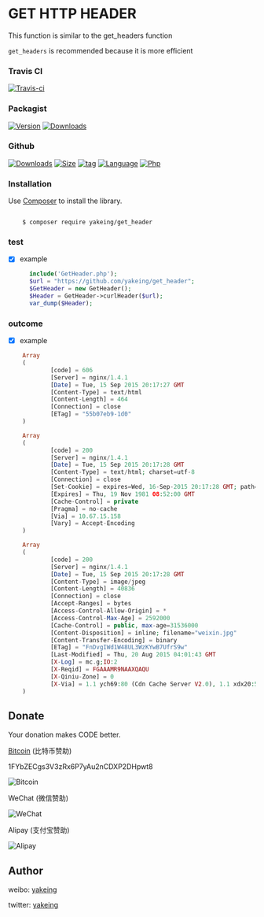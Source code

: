 # GET HTTP HEADER

This function is similar to the get_headers function

` get_headers ` is recommended because it is more efficient

### Travis CI

[![Travis-ci](https://api.travis-ci.org/yakeing/get_header.svg)](https://travis-ci.org/yakeing/get_header)

### Packagist

[![Version](http://img.shields.io/packagist/v/yakeing/get_header.svg)](https://github.com/yakeing/get_header/releases)
[![Downloads](http://img.shields.io/packagist/dt/yakeing/get_header.svg)](https://packagist.org/packages/yakeing/get_header)

### Github

[![Downloads](https://img.shields.io/github/downloads/yakeing/get_header/total.svg)](https://github.com/yakeing/get_header)
[![Size](https://img.shields.io/github/size/yakeing/get_header/src/get_header/GetHeader.php.svg)](https://github.com/yakeing/get_header/blob/master/src/get_header/GetHeader.php)
[![tag](https://img.shields.io/github/tag/yakeing/get_header.svg)](https://github.com/yakeing/get_header/releases)
[![Language](https://img.shields.io/github/license/yakeing/get_header.svg)](https://github.com/yakeing/get_header/blob/master/LICENSE)
[![Php](https://img.shields.io/github/languages/top/yakeing/get_header.svg)](https://github.com/yakeing/get_header)

### Installation

Use [Composer](https://getcomposer.org) to install the library.

```

    $ composer require yakeing/get_header

```

### test

- [x] example
```php
      include('GetHeader.php');
      $url = "https://github.com/yakeing/get_header";
      $GetHeader = new GetHeader();
      $Header = GetHeader->curlHeader($url);
      var_dump($Header);
```

### outcome

- [x] example
```php
    Array
    (
            [code] = 606
            [Server] = nginx/1.4.1
            [Date] = Tue, 15 Sep 2015 20:17:27 GMT
            [Content-Type] = text/html
            [Content-Length] = 464
            [Connection] = close
            [ETag] = "55b07eb9-1d0"
    )

    Array
    (
            [code] = 200
            [Server] = nginx/1.4.1
            [Date] = Tue, 15 Sep 2015 20:17:28 GMT
            [Content-Type] = text/html; charset=utf-8
            [Connection] = close
            [Set-Cookie] = expires=Wed, 16-Sep-2015 20:17:28 GMT; path=/; domain=.sinacloud.com
            [Expires] = Thu, 19 Nov 1981 08:52:00 GMT
            [Cache-Control] = private
            [Pragma] = no-cache
            [Via] = 10.67.15.158
            [Vary] = Accept-Encoding
    )

    Array
    (
            [code] = 200
            [Server] = nginx/1.4.1
            [Date] = Tue, 15 Sep 2015 20:17:28 GMT
            [Content-Type] = image/jpeg
            [Content-Length] = 40836
            [Connection] = close
            [Accept-Ranges] = bytes
            [Access-Control-Allow-Origin] = *
            [Access-Control-Max-Age] = 2592000
            [Cache-Control] = public, max-age=31536000
            [Content-Disposition] = inline; filename="weixin.jpg"
            [Content-Transfer-Encoding] = binary
            [ETag] = "FnDvgIWd1W48UL3WzKYwB7UfrS9w"
            [Last-Modified] = Thu, 20 Aug 2015 04:01:43 GMT
            [X-Log] = mc.g;IO:2
            [X-Reqid] = FGAAAMR9NAAXQAQU
            [X-Qiniu-Zone] = 0
            [X-Via] = 1.1 ych69:80 (Cdn Cache Server V2.0), 1.1 xdx20:5 (Cdn Cache Server V2.0)
    )
```

Donate
---
Your donation makes CODE better.

 [Bitcoin](https://btc.com/1FYbZECgs3V3zRx6P7yAu2nCDXP2DHpwt8) (比特币赞助)

 1FYbZECgs3V3zRx6P7yAu2nCDXP2DHpwt8

 ![Bitcoin](https://raw.githubusercontent.com/yakeing/Content/master/Donate/Bitcoin.png)

 WeChat (微信赞助)

 ![WeChat](https://raw.githubusercontent.com/yakeing/Content/master/Donate/WeChat.png)

 Alipay (支付宝赞助)

 ![Alipay](https://raw.githubusercontent.com/yakeing/Content/master/Donate/Alipay.png)
 
Author
---

weibo: [yakeing](https://weibo.com/yakeing)

twitter: [yakeing](https://twitter.com/yakeing)
